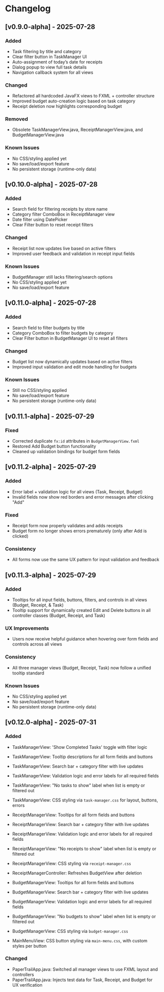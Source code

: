 # Changelog

## [v0.9.0-alpha] - 2025-07-28

### Added
- Task filtering by title and category
- Clear filter button in TaskManager UI
- Auto-assignment of today’s date for receipts
- Dialog popup to view full task details
- Navigation callback system for all views

### Changed
- Refactored all hardcoded JavaFX views to FXML + controller structure
- Improved budget auto-creation logic based on task category
- Receipt deletion now highlights corresponding budget

### Removed
- Obsolete TaskManagerView.java, ReceiptManagerView.java, and BudgetManagerView.java

### Known Issues
- No CSS/styling applied yet
- No save/load/export feature
- No persistent storage (runtime-only data)

## [v0.10.0-alpha] - 2025-07-28

### Added
- Search field for filtering receipts by store name
- Category filter ComboBox in ReceiptManager view
- Date filter using DatePicker
- Clear Filter button to reset receipt filters

### Changed
- Receipt list now updates live based on active filters
- Improved user feedback and validation in receipt input fields

### Known Issues
- BudgetManager still lacks filtering/search options
- No CSS/styling applied yet
- No save/load/export feature

## [v0.11.0-alpha] - 2025-07-28

### Added
- Search field to filter budgets by title
- Category ComboBox to filter budgets by category
- Clear Filter button in BudgetManager UI to reset all filters

### Changed
- Budget list now dynamically updates based on active filters
- Improved input validation and edit mode handling for budgets

### Known Issues
- Still no CSS/styling applied
- No save/load/export feature
- No persistent storage (runtime-only data)

## [v0.11.1-alpha] - 2025-07-29

### Fixed
- Corrected duplicate `fx:id` attributes in `BudgetManagerView.fxml`
- Restored Add Budget button functionality
- Cleaned up validation bindings for budget form fields

## [v0.11.2-alpha] - 2025-07-29

### Added
- Error label + validation logic for all views (Task, Receipt, Budget)
- Invalid fields now show red borders and error messages after clicking "Add"

### Fixed
- Receipt form now properly validates and adds receipts
- Budget form no longer shows errors prematurely (only after Add is clicked)

### Consistency
- All forms now use the same UX pattern for input validation and feedback

## [v0.11.3-alpha] - 2025-07-29

### Added
- Tooltips for all input fields, buttons, filters, and controls in all views (Budget, Receipt, & Task)
- Tooltip support for dynamically created Edit and Delete buttons in all controller classes (Budget, Receipt, and Task)

### UX Improvements
- Users now receive helpful guidance when hovering over form fields and controls across all views

### Consistency
- All three manager views (Budget, Receipt, Task) now follow a unified tooltip standard

### Known Issues
- No CSS/styling applied yet
- No save/load/export feature
- No persistent storage (runtime-only data)

## [v0.12.0-alpha] - 2025-07-31

### Added
- TaskManagerView: 'Show Completed Tasks' toggle with filter logic
- TaskManagerView: Tooltip descriptions for all form fields and buttons
- TaskManagerView: Search bar + category filter with live updates
- TaskManagerView: Validation logic and error labels for all required fields
- TaskManagerView: "No tasks to show" label when list is empty or filtered out
- TaskManagerView: CSS styling via `task-manager.css` for layout, buttons, errors

- ReceiptManagerView: Tooltips for all form fields and buttons
- ReceiptManagerView: Search bar + category filter with live updates
- ReceiptManagerView: Validation logic and error labels for all required fields
- ReceiptManagerView: "No receipts to show" label when list is empty or filtered out
- ReceiptManagerView: CSS styling via `receipt-manager.css`
- ReceiptManagerController: Refreshes BudgetView after deletion

- BudgetManagerView: Tooltips for all form fields and buttons
- BudgetManagerView: Search bar + category filter with live updates
- BudgetManagerView: Validation logic and error labels for all required fields
- BudgetManagerView: "No budgets to show" label when list is empty or filtered out
- BudgetManagerView: CSS styling via `budget-manager.css`

- MainMenuView: CSS button styling via `main-menu.css`, with custom styles per button

### Changed
- PaperTrailApp.java: Switched all manager views to use FXML layout and controllers
- PaperTrailApp.java: Injects test data for Task, Receipt, and Budget for UX verification

